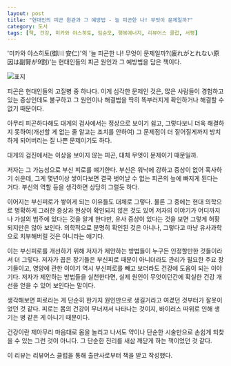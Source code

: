 ```yaml
---
layout: post
title: "현대인의 피곤 원관과 그 예방법 - 늘 피곤한 나! 무엇이 문제일까?"
category: 도서
tags: [책, 건강, 미카와 야스히토, 임순모, 행복에너지, 리뷰어스 클럽, 서평]
---
```


'미카와 야스히토(御川 安仁)'의
'늘 피곤한 나! 무엇이 문제일까?(疲れがとれない原因は副腎が9割)'는
현대인들의 피곤 원인과 그 예방법을 담은 책이다.

![표지](https://images2.imgbox.com/1c/b8/HjaZz0dC_o.jpg)

피곤은 현대인들의 고질병 중 하나다.
이게 심각한 문제인 것은,
많은 사람들이 경험하고 있는 증상인데도 불구하고
그 원인이나 해결법을 딱히 똑부러지게 확인하거나 해결할 수 없기 때문이다.

아무리 피곤하다해도 대게의 검사에서는 정상으로 보이기 쉽고,
그렇다보니 더욱 해결하지 못하여(개선할 게 없는 줄 알고는 조치를 안하여)
그 문제점이 더 짙어질게까지 방치하게 되어버리는 질 나쁜 문제이기도 하다.

대게의 검진에서는 이상을 보이지 않는 피곤,
대체 무엇이 문제이기 때문일까.

저자는 그 가능성으로 부신 피로를 얘기한다.
부신은 워낙에 강하고 증상이 없어 혹사하기 쉬운데,
그게 몇년이상 쌓이다보면 결국 벗어날 수 없는 피곤의 늪에 빠지게 된다는 거다.
부신의 역할 등을 생각하면 상당히 그럴듯 하다.

이어지는 부신피로가 쌓이게 되는 이유들도 대체로 그렇다.
물론 그 중에는 현대 의학으로 명확하게 그러한 증상과 현상이 확인되지 않은 것도 있어
저자의 이야기가 어디까지나 가설의 범주에 있다는 것을 알게 한다만,
유사 증상이 있다는 것을 보면 그렇게 허황되지만은 않아 보인다.
의학적으로 분명히 확인된 것은 아니나, 그렇다고 마냥 유사과학으로 치부해버릴 것은 아니라는 얘기다.

이는 부신피로를 개선하기 위해 저자가 제안하는 방법들이
누구든 인정할만한 것들이라서 더 그렇다.
저자가 꼽은 장기들은 부신피로 때문이 아니더라도 관리가 필요한 주요 장기들이고,
영양에 관한 이야기 역시 부신피로를 빼고 보더라도 건강에 도움이 되는 이야기다.
저자가 제안하는 방법들을 실천한다면, 실제 원인이 무엇이던간에 확실한 건강 개선을 얻을 수 있어 보인다는 말이다.

생각해보면 피로라는 게 단순히 한가지 원인만으로 생길거라고 여겼던 것부터가 잘못이었던 것 같다.
피로는 몸의 건강이 무너져서 나타나는 것이지, 바이러스 따위로 인해 생기는 병 같은 게 아니기 때문이다.

건강이란 제아무리 마음대로 몸을 놀리고 나서도
약이나 단순한 시술만으로 손쉽게 되찾을 수 있는 그런 것이 아니다.
그 단순한 진리를 새삼 깨닫게 하는 책이었던 것 같다.



<div class="im im-info">
이 리뷰는 리뷰어스 클럽을 통해 출판사로부터 책을 받고 작성했다.
</div>
